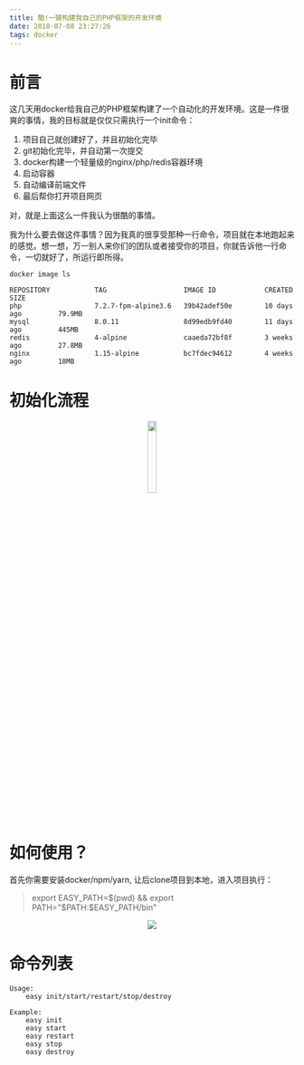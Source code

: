 ```yaml
---
title: 酷!一键构建我自己的PHP框架的开发环境
date: 2018-07-08 23:27:26
tags: docker
---
```


# 前言

这几天用docker给我自己的PHP框架构建了一个自动化的开发环境。这是一件很爽的事情，我的目标就是仅仅只需执行一个init命令：

1. 项目自己就创建好了，并且初始化完毕
2. git初始化完毕，并自动第一次提交
3. docker构建一个轻量级的nginx/php/redis容器环境
4. 启动容器
5. 自动编译前端文件
6. 最后帮你打开项目网页

对，就是上面这么一件我认为很酷的事情。

我为什么要去做这件事情？因为我真的很享受那种一行命令，项目就在本地跑起来的感觉。想一想，万一别人来你们的团队或者接受你的项目，你就告诉他一行命令，一切就好了，所运行即所得。

```
docker image ls

REPOSITORY           TAG                   IMAGE ID            CREATED             SIZE
php                  7.2.7-fpm-alpine3.6   39b42adef50e        10 days ago         79.9MB
mysql                8.0.11                8d99edb9fd40        11 days ago         445MB
redis                4-alpine              caaeda72bf8f        3 weeks ago         27.8MB
nginx                1.15-alpine           bc7fdec94612        4 weeks ago         18MB

```


# 初始化流程

<p align="center"><img width="18%" src="http://cdn.tigerb.cn/easy-env.png"></p>

# 如何使用？

首先你需要安装docker/npm/yarn, 让后clone项目到本地，进入项目执行：

> export EASY_PATH=$(pwd) && export PATH="$PATH:$EASY_PATH/bin"

<p align="center"><img src="http://cdn.tigerb.cn/easy-env-gif.gif"></p>

# 命令列表

```
Usage:
    easy init/start/restart/stop/destroy

Example:
    easy init
    easy start
    easy restart
    easy stop
    easy destroy
```